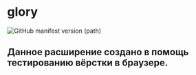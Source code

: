 # glory
![GitHub manifest version (path)][def]
## Данное расширение создано в помощь тестированию вёрстки в браузере.


[def]: https://img.shields.io/github/manifest-json/v/htmlonelove/glory